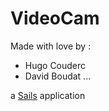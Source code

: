 # VideoCam

Made with love by :
  - Hugo Couderc
  - David Boudat
  ...

a [Sails](http://sailsjs.org) application
